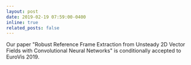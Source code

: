 ```yaml
---
layout: post
date: 2019-02-19 07:59:00-0400
inline: true
related_posts: false
---
```

Our paper "Robust Reference Frame Extraction from Unsteady 2D Vector Fields with Convolutional Neural Networks" is conditionally accepted to EuroVis 2019.